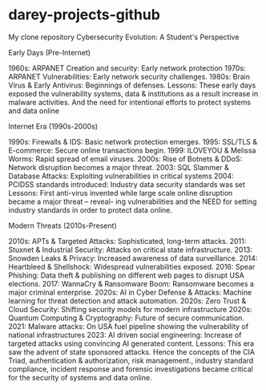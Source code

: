 # darey-projects-github
My clone repository
Cybersecurity Evolution: A Student's Perspective

Early Days (Pre-Internet)

1960s: ARPANET Creation and security: Early network protection
1970s: ARPANET Vulnerabilities: Early network security challenges.
1980s: Brain Virus & Early Antivirus: Beginnings of defenses.
Lessons: These early days exposed the vulnerability systems, data & institutions as a result increase in malware activities. And the need for intentional efforts to protect systems and data online

Internet Era (1990s-2000s)

1990s: Firewalls & IDS: Basic network protection emerges.
1995: SSL/TLS & E-commerce: Secure online transactions begin.
1999: ILOVEYOU & Melissa Worms: Rapid spread of email viruses.
2000s: Rise of Botnets & DDoS: Network disruption becomes a major threat.
2003: SQL Slammer & Database Attacks: Exploiting vulnerabilities in critical systems
2004: PCIDSS standards introduced: Industry data security standards was set
Lessons: First anti-virus invented while large scale online disruption became a major threat – reveal- ing vulnerabilities and the NEED for setting industry standards in order to protect data online.

Modern Threats (2010s-Present)

2010s: APTs & Targeted Attacks: Sophisticated, long-term attacks.
2011: Stuxnet & Industrial Security: Attacks on critical state infrastructure.
2013: Snowden Leaks & Privacy: Increased awareness of data surveillance.
2014: Heartbleed & Shellshock: Widespread vulnerabilities exposed.
2016: Spear Phishing: Data theft & publishing on different web pages to disrupt USA elections.
2017: WannaCry & Ransomware Boom: Ransomware becomes a major criminal enterprise.
2020s: AI in Cyber Defense & Attacks: Machine learning for threat detection and attack automation.
2020s: Zero Trust & Cloud Security: Shifting security models for modern infrastructure
2020s: Quantum Computing & Cryptography: Future of secure communication.
2021: Malware attacks: On USA fuel pipeline showing the vulnerability of national infrastructures
2023: AI driven social engineering: Increase of targeted attacks using convincing AI generated content.
Lessons: This era saw the advent of state sponsored attacks. Hence the concepts of the CIA Triad, authentication & authorization, risk management., industry standard compliance, incident response and forensic investigations became critical for the security of systems and data online.
